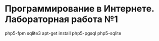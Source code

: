 # Программирование в Интернете. Лабораторная работа №1

php5-fpm
sqlite3
apt-get install php5-pgsql php5-sqlite